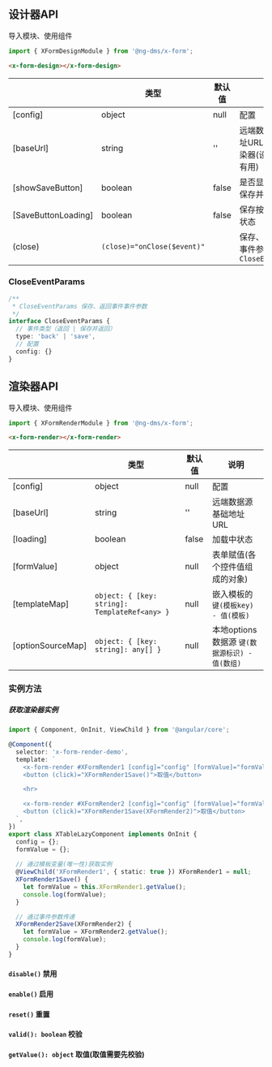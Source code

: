## 设计器API
导入模块、使用组件
```ts
import { XFormDesignModule } from '@ng-dms/x-form';
```
```html
<x-form-design></x-form-design>
```
|   | 类型 | 默认值 | 说明 |
| - | - | - | - |
| [config] | object | null | 配置 |
| [baseUrl] | string | '' | 远端数据源基础地址URL, 作用于渲染器(设计时预览有用) |
| [showSaveButton] | boolean | false | 是否显示 [返回、保存并返回] 按钮 |
| [SaveButtonLoading] | boolean | false | 保存按钮loading状态 |
| (close) | `(close)="onClose($event)"` |  | 保存、返回事件, 事件参数：`CloseEventParams` |

### CloseEventParams
```ts
/**
 * CloseEventParams 保存、返回事件事件参数
 */
interface CloseEventParams {
  // 事件类型（返回 | 保存并返回）
  type: 'back' | 'save',
  // 配置
  config: {}
}
```

## 渲染器API
导入模块、使用组件
```ts
import { XFormRenderModule } from '@ng-dms/x-form';
```
```html
<x-form-render></x-form-render>
```
|   | 类型 | 默认值 | 说明 |
| - | - | - | - |
| [config] | object | null | 配置 |
| [baseUrl] | string | '' | 远端数据源基础地址URL |
| [loading] | boolean | false | 加载中状态 |
| [formValue] | object | null | 表单赋值(各个控件值组成的对象) |
| [templateMap] | `object: { [key: string]: TemplateRef<any> }` | null | 嵌入模板的 `键(模板key) - 值(模板)` |
| [optionSourceMap] | `object: { [key: string]: any[] }` | null | 本地options数据源 `键(数据源标识) - 值(数组)` |

### 实例方法
##### 获取渲染器实例
```ts
import { Component, OnInit, ViewChild } from '@angular/core';

@Component({
  selector: 'x-form-render-demo',
  template: `
	<x-form-render #XFormRender1 [config]="config" [formValue]="formValue"></x-form-render>
    <button (click)="XFormRender1Save()">取值</button>

    <hr>

    <x-form-render #XFormRender2 [config]="config" [formValue]="formValue"></x-form-render>
    <button (click)="XFormRender1Save(XFormRender2)">取值</button>
  `,
})
export class XTableLazyComponent implements OnInit {
  config = {};
  formValue = {};
  
  // 通过模板变量(唯一性)获取实例
  @ViewChild('XFormRender1', { static: true }) XFormRender1 = null;
  XFormRender1Save() {
    let formValue = this.XFormRender1.getValue();
	console.log(formValue);
  }

  // 通过事件参数传递
  XFormRender2Save(XFormRender2) {
    let formValue = XFormRender2.getValue();
	console.log(formValue);
  }
}
```

#### `disable()` 禁用
#### `enable()` 启用
#### `reset()` 重置
#### `valid(): boolean` 校验
#### `getValue(): object` 取值(取值需要先校验)



